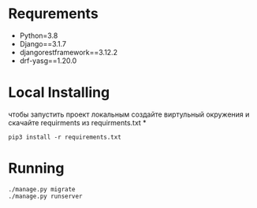 # Requrements

* Python=3.8
* Django==3.1.7
* djangorestframework==3.12.2
* drf-yasg==1.20.0


# Local Installing
чтобы запустить проект локальным создайте виртульный окружения и скачайте requirments из requirments.txt *  
```
pip3 install -r requirements.txt
```

# Running
```
./manage.py migrate
./manage.py runserver
```